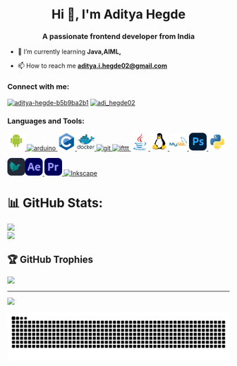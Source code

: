 <h1 align="center">Hi 👋, I'm Aditya Hegde</h1>
<h3 align="center">A passionate frontend developer from India</h3>


- 🌱 I’m currently learning **Java,AIML,**

- 📫 How to reach me **aditya.i.hegde02@gmail.com**

<h3 align="left">Connect with me:</h3>
<p align="left">
<a href="https://linkedin.com/in/aditya-hegde-b5b9ba2b1" target="blank"><img align="center" src="https://raw.githubusercontent.com/rahuldkjain/github-profile-readme-generator/master/src/images/icons/Social/linked-in-alt.svg" alt="aditya-hegde-b5b9ba2b1" height="30" width="40" /></a>
<a href="https://instagram.com/adi_hegde02" target="blank"><img align="center" src="https://raw.githubusercontent.com/rahuldkjain/github-profile-readme-generator/master/src/images/icons/Social/instagram.svg" alt="adi_hegde02" height="30" width="40" /></a>
</p>

<h3 align="left">Languages and Tools:</h3>
<p align="left"> <a href="https://developer.android.com" target="_blank" rel="noreferrer"> <img src="https://raw.githubusercontent.com/devicons/devicon/master/icons/android/android-original-wordmark.svg" alt="android" width="40" height="40"/> </a> <a href="https://www.arduino.cc/" target="_blank" rel="noreferrer">
     <img src="https://cdn.worldvectorlogo.com/logos/arduino-1.svg" alt="arduino" width="40" height="40"/> </a> <a href="https://www.cprogramming.com/" target="_blank" rel="noreferrer"><img src="https://raw.githubusercontent.com/devicons/devicon/master/icons/c/c-original.svg" alt="c" width="40" height="40"/> </a> <a href="https://www.docker.com/" target="_blank" rel="noreferrer"> 
        <img src="https://raw.githubusercontent.com/devicons/devicon/master/icons/docker/docker-original-wordmark.svg" alt="docker" width="40" height="40"/> </a> <a href="https://git-scm.com/" target="_blank" rel="noreferrer"> <img src="https://www.vectorlogo.zone/logos/git-scm/git-scm-icon.svg" alt="git" width="40" height="40"/> </a> <a href="https://ifttt.com/" target="_blank" rel="noreferrer">
         <img src="https://www.vectorlogo.zone/logos/ifttt/ifttt-ar21.svg" alt="ifttt" width="40" height="40"/> </a> <a href="https://www.java.com" target="_blank" rel="noreferrer"> <img src="https://raw.githubusercontent.com/devicons/devicon/master/icons/java/java-original.svg" alt="java" width="40" height="40"/> </a> <a href="https://www.linux.org/" target="_blank" rel="noreferrer"> 
        <img src="https://raw.githubusercontent.com/devicons/devicon/master/icons/linux/linux-original.svg" alt="linux" width="40" height="40"/> </a> <a href="https://www.mysql.com/" target="_blank" rel="noreferrer"> <img src="https://raw.githubusercontent.com/devicons/devicon/master/icons/mysql/mysql-original-wordmark.svg" alt="mysql" width="40" height="40"/> </a> <a href="https://www.photoshop.com/en" target="_blank" rel="noreferrer">
         <img src="https://raw.githubusercontent.com/tandpfun/skill-icons/65dea6c4eaca7da319e552c09f4cf5a9a8dab2c8/icons/Photoshop.svg" alt="photoshop" width="40" height="40"/> </a> <a href="https://www.python.org" target="_blank" rel="noreferrer"> <img src="https://raw.githubusercontent.com/devicons/devicon/master/icons/python/python-original.svg" alt="python" width="40" height="40"/> </a> </p><a href="https://www.latex-project.org/" target="_blank" rel="noreferrer"> 
          <img src="https://raw.githubusercontent.com/tandpfun/skill-icons/65dea6c4eaca7da319e552c09f4cf5a9a8dab2c8/icons/LaTeX-Dark.svg" alt="LaTeX" width="40" height="40"/></a><a href="https://www.adobe.com/in/products/aftereffects.html" target="_blank" rel="noreferrer"><img src="https://raw.githubusercontent.com/tandpfun/skill-icons/65dea6c4eaca7da319e552c09f4cf5a9a8dab2c8/icons/AfterEffects.svg" alt="After Effects" width="40" height="40"/> </a><a href="https://www.adobe.com/in/products/premiere/campaign/pricing.html?gclid=CjwKCAjw6JS3BhBAEiwAO9waF3EoSt-QzmJUHBttQfRpov19N6X80UDnYG0171u_fEMIiA8KCzTgMBoCVL0QAvD_BwE&sdid=M3T3SPSL&mv=search&mv2=paidsearch&ef_id=CjwKCAjw6JS3BhBAEiwAO9waF3EoSt-QzmJUHBttQfRpov19N6X80UDnYG0171u_fEMIiA8KCzTgMBoCVL0QAvD_BwE:G:s&s_kwcid=AL!3085!3!697523072126!b!!g!!adobe%20premiere!221168948!95369508713&gad_source=1" target="_blank" rel="noreferrer"> 
          <img src="https://raw.githubusercontent.com/tandpfun/skill-icons/65dea6c4eaca7da319e552c09f4cf5a9a8dab2c8/icons/Premiere.svg" alt="Premiere Pro" width="40" height="40"/> </a> <a href="https://inkscape.org/" target="_blank" rel="noreferrer"> <img src="https://gitlab.com/uploads/-/system/project/avatar/3472737/inkscape.png" alt="Inkscape" width="40" height="40"/> </a>

# 📊 GitHub Stats:

![](https://github-readme-stats.vercel.app/api?username=aditya-hegde02&theme=aura&hide_border=false&include_all_commits=false&count_private=true)<br/>
![](https://github-readme-streak-stats.herokuapp.com/?user=aditya-hegde02&theme=aura&hide_border=false)<br/>


## 🏆 GitHub Trophies
![](https://github-profile-trophy.vercel.app/?username=aditya-hegde02&theme=radical&no-frame=false&no-bg=false&margin-w=4)

---
[![](https://visitcount.itsvg.in/api?id=aditya-hegde02&icon=0&color=6)](https://visitcount.itsvg.in)

<img src="https://raw.githubusercontent.com/Aditya-Hegde02/Aditya/44f4619a7028c58334d51b538c6adc7cd1dfa575/snake.svg" alt="Snake animation" />


